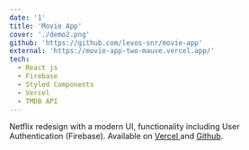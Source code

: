 ```yaml
---
date: '1'
title: 'Movie App'
cover: './demo2.png'
github: 'https://github.com/levos-snr/movie-app'
external: 'https://movie-app-two-mauve.vercel.app/'
tech:
  - React js
  - Firebase
  - Styled Components
  - Vercel
  - TMDB API
---
```


Netflix redesign with a modern UI, functionality including User Authentication (Firebase). Available on [Vercel ](https://movie-app-two-mauve.vercel.app/)and [Github](https://github.com/levos-snr/movie-app).
